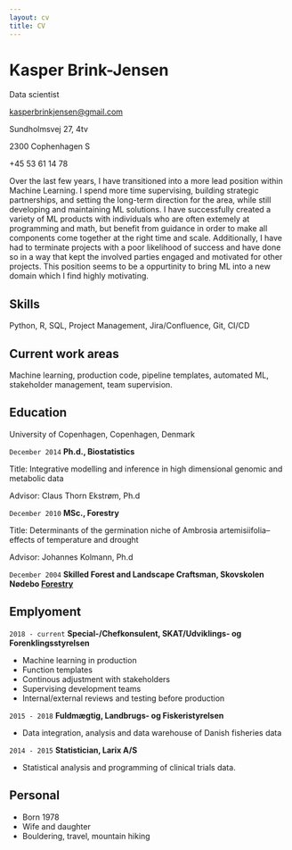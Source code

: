 ```yaml
---
layout: cv
title: CV
---
```

# Kasper Brink-Jensen
Data scientist
<div id="webaddress">
<a href="kasperbrinkjensen@gmail.com">kasperbrinkjensen@gmail.com</a>

Sundholmsvej 27, 4tv

2300 Cophenhagen S

+45 53 61 14 78
</div>


Over the last few years, I have transitioned into a more lead position within Machine Learning. I spend more time supervising, building strategic partnerships, and setting the long-term direction for the area, while still developing and maintaining ML solutions. I have successfully created a variety of ML products with individuals who are often extemely at programming and math, but benefit from guidance in order to make all components come together at the right time and scale. Additionally, I have had to terminate projects with a poor likelihood of success and have done so in a way that kept the involved parties engaged and motivated for other projects. This position seems to be a oppurtinity to bring ML into a new domain which I find highly motivating.

## Skills
Python, R, SQL, Project Management, Jira/Confluence, Git, CI/CD

## Current work areas

Machine learning, production code, pipeline templates, automated ML, stakeholder management, team supervision.

## Education

University of Copenhagen, Copenhagen, Denmark

`December 2014`
__Ph.d., Biostatistics__ 

Title: Integrative modelling and inference in high dimensional genomic and metabolic data

Advisor: Claus Thorn Ekstrøm, Ph.d

`December 2010` 
__MSc., Forestry__ 

Title: Determinants of the germination niche of Ambrosia artemisiifolia–effects
of temperature and drought

Advisor: Johannes Kolmann, Ph.d

`December 2004` 
__Skilled Forest and Landscape Craftsman, Skovskolen Nødebo [Forestry](https://ign.ku.dk/english/study_programmes/skilled-forest-landscape-craftsman/)__



## Emplyoment

`2018 - current` __Special-/Chefkonsulent, SKAT/Udviklings- og Forenklingsstyrelsen__

* Machine learning in production
* Function templates 
* Continous adjustment with stakeholders
* Supervising development teams
* Internal/external reviews and testing before production


`2015 - 2018` __Fuldmægtig, Landbrugs- og Fiskeristyrelsen__

* Data integration, analysis and data warehouse of Danish fisheries data

`2014 - 2015` __Statistician, Larix A/S__

* Statistical analysis and programming of clinical trials data.



## Personal
* Born 1978
* Wife and daughter
* Bouldering, travel, mountain hiking


<!-- ### Footer 
Last updated: May 2023 -->


